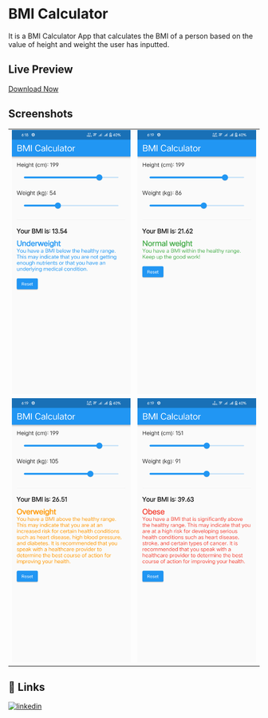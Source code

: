 # BMI Calculator
It is a BMI Calculator App that calculates the BMI of a person based on the value of height and weight the user has inputted.

## Live Preview

[Download Now](https://github.com/Swapnil-Singh-99/BMI-Calculator/blob/main/assests/BMI%20Calculator.apk?raw=true)


## Screenshots

<table>
  <tr>
    <td><img src="https://github.com/Swapnil-Singh-99/BMI-Calculator/blob/main/assests/underweight.png?raw=true"></td>
    <td><img src="https://github.com/Swapnil-Singh-99/BMI-Calculator/blob/main/assests/normalweight.png?raw=true"></td>
  </tr>
  <tr>
    <td><img src="https://github.com/Swapnil-Singh-99/BMI-Calculator/blob/main/assests/overweight.png?raw=true"></td>
    <td><img src="https://github.com/Swapnil-Singh-99/BMI-Calculator/blob/main/assests/obese.png?raw=true"></td>
  </tr>
</table>

## 🔗 Links
[![linkedin](https://img.shields.io/badge/linkedin-0A66C2?style=for-the-badge&logo=linkedin&logoColor=white)](https://www.linkedin.com/in/swapnilsingh99/)
